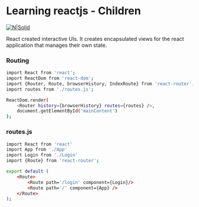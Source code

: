 # Learning reactjs - Children

[![N|Solid](http://img.crx4chrome.com/4f/46/55/jaaklebbenondhkanegppccanebkdjlh-icon.png)](https://facebook.github.io/react/)

React created interactive UIs. It creates encapsulated views for the react application that manages their own state.

### Routing

```sh
import React from 'react';
import ReactDom from 'react-dom';
import {Router, Route, browserHistory, IndexRoute} from 'react-router';
import routes from './routes.js';

ReactDom.render(
    <Router history={browserHistory} routes={routes} />,
    document.getElementById('mainContent')
);

```
### routes.js

```sh
import React from 'react'
import App from './App'
import Login from './Login'
import {Route} from 'react-router';

export default (
    <Route>
        <Route path='/login' component={Login}/>
        <Route path='/' component={App} />
    </Route>
);
```